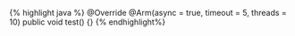 {% highlight java %}
@Override
@Arm(async = true, timeout = 5, threads = 10)
public void test() {}
{% endhighlight%}
